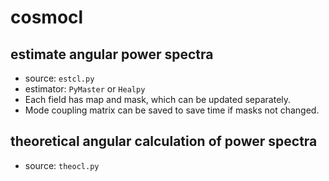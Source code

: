 # cosmocl

## estimate angular power spectra

- source: `estcl.py`
- estimator: `PyMaster` or `Healpy`
- Each field has map and mask, which can be updated separately.
- Mode coupling matrix can be saved to save time if masks not changed.

## theoretical angular calculation of power spectra

- source: `theocl.py`
